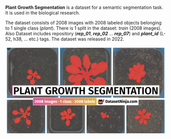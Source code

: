 **Plant Growth Segmentation** is a dataset for a semantic segmentation task. It is used in the biological research. 

The dataset consists of 2008 images with 2008 labeled objects belonging to 1 single class (*plant*). There is 1 split in the dataset: *train* (2008 images). Also Dataset includes repository (***rep_01***, ***rep_02*** ... ***rep_07***) and ***plant_id*** (L-52, h38, ... etc.) tags. The dataset was released in 2022.

<img src="https://github.com/dataset-ninja/plant-growth-segmentation/raw/main/visualizations/poster.png">
